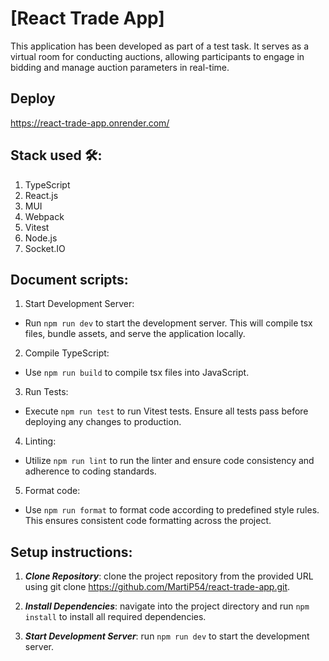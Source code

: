 # [React Trade App]

This application has been developed as part of a test task. It serves as a virtual room for conducting auctions, allowing participants to engage in bidding and manage auction parameters in real-time.

## Deploy
https://react-trade-app.onrender.com/

## Stack used 🛠️:
1. TypeScript
2. React.js
4. MUI
5. Webpack
6. Vitest
7. Node.js
8. Socket.IO


## Document scripts:
1. Start Development Server:

- Run `npm run dev` to start the development server. This will compile tsx files, bundle assets, and serve the application locally.

2. Compile TypeScript:

- Use `npm run build` to compile tsx files into JavaScript.

3. Run Tests:

- Execute `npm run test` to run Vitest tests. Ensure all tests pass before deploying any changes to production.

4. Linting:

- Utilize `npm run lint` to run the linter and ensure code consistency and adherence to coding standards.

5. Format code:

- Use `npm run format` to format code according to predefined style rules. This ensures consistent code formatting across the project.

## Setup instructions:

1. **_Clone Repository_**: clone the project repository from the provided URL using git clone
 <https://github.com/MartiP54/react-trade-app.git>.

2. **_Install Dependencies_**: navigate into the project directory and run `npm install` to install all required dependencies.

3. **_Start Development Server_**: run `npm run dev` to start the development server.
